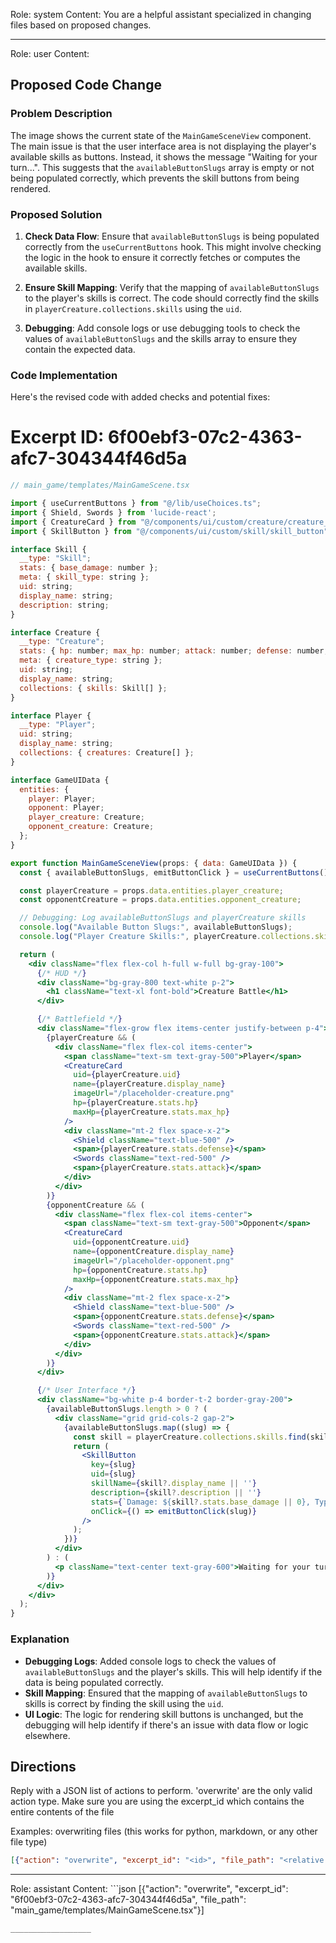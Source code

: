 Role: system
Content: You are a helpful assistant specialized in changing files based on proposed changes.
__________________
Role: user
Content: 
## Proposed Code Change
### Problem Description

The image shows the current state of the `MainGameSceneView` component. The main issue is that the user interface area is not displaying the player's available skills as buttons. Instead, it shows the message "Waiting for your turn...". This suggests that the `availableButtonSlugs` array is empty or not being populated correctly, which prevents the skill buttons from being rendered.

### Proposed Solution

1. **Check Data Flow**: Ensure that `availableButtonSlugs` is being populated correctly from the `useCurrentButtons` hook. This might involve checking the logic in the hook to ensure it correctly fetches or computes the available skills.

2. **Ensure Skill Mapping**: Verify that the mapping of `availableButtonSlugs` to the player's skills is correct. The code should correctly find the skills in `playerCreature.collections.skills` using the `uid`.

3. **Debugging**: Add console logs or use debugging tools to check the values of `availableButtonSlugs` and the skills array to ensure they contain the expected data.

### Code Implementation

Here's the revised code with added checks and potential fixes:

# Excerpt ID: 6f00ebf3-07c2-4363-afc7-304344f46d5a
```jsx
// main_game/templates/MainGameScene.tsx

import { useCurrentButtons } from "@/lib/useChoices.ts";
import { Shield, Swords } from 'lucide-react';
import { CreatureCard } from "@/components/ui/custom/creature/creature_card";
import { SkillButton } from "@/components/ui/custom/skill/skill_button";

interface Skill {
  __type: "Skill";
  stats: { base_damage: number };
  meta: { skill_type: string };
  uid: string;
  display_name: string;
  description: string;
}

interface Creature {
  __type: "Creature";
  stats: { hp: number; max_hp: number; attack: number; defense: number; speed: number };
  meta: { creature_type: string };
  uid: string;
  display_name: string;
  collections: { skills: Skill[] };
}

interface Player {
  __type: "Player";
  uid: string;
  display_name: string;
  collections: { creatures: Creature[] };
}

interface GameUIData {
  entities: {
    player: Player;
    opponent: Player;
    player_creature: Creature;
    opponent_creature: Creature;
  };
}

export function MainGameSceneView(props: { data: GameUIData }) {
  const { availableButtonSlugs, emitButtonClick } = useCurrentButtons();

  const playerCreature = props.data.entities.player_creature;
  const opponentCreature = props.data.entities.opponent_creature;

  // Debugging: Log availableButtonSlugs and playerCreature skills
  console.log("Available Button Slugs:", availableButtonSlugs);
  console.log("Player Creature Skills:", playerCreature.collections.skills);

  return (
    <div className="flex flex-col h-full w-full bg-gray-100">
      {/* HUD */}
      <div className="bg-gray-800 text-white p-2">
        <h1 className="text-xl font-bold">Creature Battle</h1>
      </div>

      {/* Battlefield */}
      <div className="flex-grow flex items-center justify-between p-4">
        {playerCreature && (
          <div className="flex flex-col items-center">
            <span className="text-sm text-gray-500">Player</span>
            <CreatureCard
              uid={playerCreature.uid}
              name={playerCreature.display_name}
              imageUrl="/placeholder-creature.png"
              hp={playerCreature.stats.hp}
              maxHp={playerCreature.stats.max_hp}
            />
            <div className="mt-2 flex space-x-2">
              <Shield className="text-blue-500" />
              <span>{playerCreature.stats.defense}</span>
              <Swords className="text-red-500" />
              <span>{playerCreature.stats.attack}</span>
            </div>
          </div>
        )}
        {opponentCreature && (
          <div className="flex flex-col items-center">
            <span className="text-sm text-gray-500">Opponent</span>
            <CreatureCard
              uid={opponentCreature.uid}
              name={opponentCreature.display_name}
              imageUrl="/placeholder-opponent.png"
              hp={opponentCreature.stats.hp}
              maxHp={opponentCreature.stats.max_hp}
            />
            <div className="mt-2 flex space-x-2">
              <Shield className="text-blue-500" />
              <span>{opponentCreature.stats.defense}</span>
              <Swords className="text-red-500" />
              <span>{opponentCreature.stats.attack}</span>
            </div>
          </div>
        )}
      </div>

      {/* User Interface */}
      <div className="bg-white p-4 border-t-2 border-gray-200">
        {availableButtonSlugs.length > 0 ? (
          <div className="grid grid-cols-2 gap-2">
            {availableButtonSlugs.map((slug) => {
              const skill = playerCreature.collections.skills.find(skill => skill.uid === slug);
              return (
                <SkillButton
                  key={slug}
                  uid={slug}
                  skillName={skill?.display_name || ''}
                  description={skill?.description || ''}
                  stats={`Damage: ${skill?.stats.base_damage || 0}, Type: ${skill?.meta.skill_type || ''}`}
                  onClick={() => emitButtonClick(slug)}
                />
              );
            })}
          </div>
        ) : (
          <p className="text-center text-gray-600">Waiting for your turn...</p>
        )}
      </div>
    </div>
  );
}
```

### Explanation

- **Debugging Logs**: Added console logs to check the values of `availableButtonSlugs` and the player's skills. This will help identify if the data is being populated correctly.
- **Skill Mapping**: Ensured that the mapping of `availableButtonSlugs` to skills is correct by finding the skill using the `uid`.
- **UI Logic**: The logic for rendering skill buttons is unchanged, but the debugging will help identify if there's an issue with data flow or logic elsewhere.

## Directions
Reply with a JSON list of actions to perform. 'overwrite' are the only valid action type. 
Make sure you are using the excerpt_id which contains the entire contents of the file

Examples:
overwriting files (this works for python, markdown, or any other file type)
```json output_example1
[{"action": "overwrite", "excerpt_id": "<id>", "file_path": "<relative file path>"}]
```

__________________
Role: assistant
Content: ```json
[{"action": "overwrite", "excerpt_id": "6f00ebf3-07c2-4363-afc7-304344f46d5a", "file_path": "main_game/templates/MainGameScene.tsx"}]
```
__________________
